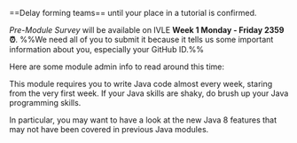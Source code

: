 <panel type="danger" header="[CS2103 students only] Forming teams :star:" expandable>

==Delay forming teams== until your place in a tutorial is confirmed. 

<include type="danger" src="../../admin/teams.md" name="%%Admin &raquo;%% Team Forming :star:" dynamic />

</panel>

<panel type="danger" header="Create a GitHub Account :star:" expandable> 

<include type="danger" src="../../admin/appendixE-github.md#githubAccount"/>

</panel>

<panel type="danger" header="Submit Pre-Module Survey ==(Compulsory)== :alarm_clock: :star:" expandable> 

_Pre-Module Survey_ will be available on IVLE **Week 1 Monday - Friday 2359 :alarm_clock:**. %%We need all of you to submit it because it tells us some important information about you, especially your GitHub ID.%%

</panel>

<panel type="warning" header="Join the Slack Channel :star:" expandable> 

<panel header="%%**Admin &raquo; Tools &rarr; Communication**%%" expanded>
  <include type="danger" src="../../admin/tools.md#communication" />
</panel>

</panel>

<panel  header="Admin info to read" expandable expanded>

Here are some module admin info to read around this time:    

<include type="danger" name="%%Admin &raquo;%% FAQ: Where is everything? :star:" src="../../admin/appendixC-faq.md#admin-faq-whereIsEverything"  dynamic />
<include type="danger" name="%%Admin &raquo;%% Project: Overview :star:" src="../../admin/project.md"  dynamic />
<include type="danger" name="%%Admin &raquo;%% Project: The Product :star:" src="../../admin/project-product.md"  dynamic />
<include type="danger" src="../../admin/project-scope.md" name="%%Admin &raquo;%% Project: Scope :star:" dynamic />

<include type="warning" src="../../admin/textBooks.md" name="%%Admin &raquo;%% Text Books :star::star:" dynamic />
<include type="warning" src="../../admin/programming-languages.md" name="%%Admin &raquo;%% Programming Language :star::star:" dynamic />
<include type="warning" src="../../admin/project-constraints.md" name="%%Admin &raquo;%% Project: Constraints :star::star:"  dynamic />
<include type="warning" src="../../admin/project-deliverables.md" name="%%Admin &raquo;%% Project: Deliverables :star::star:"  dynamic />

<include type="success" name="%%Admin &raquo;%% FAQ: What's different between CS2103 and CS2103T? :star::star::star::star:" src="../../admin/appendixC-faq.md#admin-faq-cs2103VsCs2103t"  dynamic />
<include type="success" src="../../admin/appendixC-faq.md#admin-faq-highWorkload" name="%%Admin &raquo;%% FAQ: Why the workload is so high? :star::star::star::star:" dynamic />

</panel>

<panel type="warning" header="Brush up your Java :star::star:" expandable>

This module requires you to write Java code almost every week, staring from the very first week. If your Java skills are shaky, do brush up your Java programming skills. 

In particular, you may want to have a look at the new Java 8 features that may not have been covered in previous Java modules.

</panel>


<panel type="danger" header="Attend Lecture 1 ==(compulsory)== :star:" expandable>

  <include type="info" src="../../admin/lectures.md" name="%%Admin &raquo;%% Lectures :star::star::star:" dynamic />

</panel>
